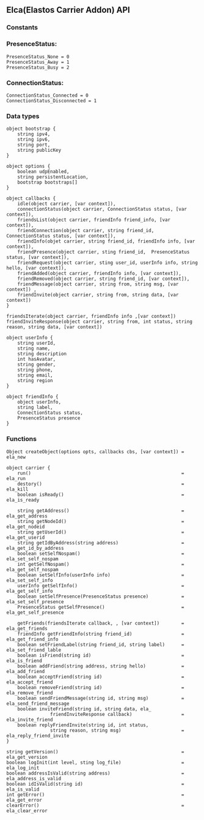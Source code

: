 ## Elca(Elastos Carrier Addon) API

### Constants

### PresenceStatus:
    PresenceStatus_None = 0
    PresenceStatus_Away = 1
    PresenceStatus_Busy = 2

### ConnectionStatus:
    ConnectionStatus_Connected = 0
    ConnectionStatus_Disconnected = 1

### Data types
    object bootstrap {
        string ipv4,
        string ipv6,
        string port,
        string publicKey
    }

    object options {
        boolean udpEnabled,
        string persistentLocation,
        bootstrap bootstraps[]
    }

    object callbacks {
        idle(object carrier, [var context]),
        connectionStatus(object carrier, ConnectionStatus status, [var context]),
        friendsList(object carrier, friendInfo friend_info, [var context]),
        friendConnection(object carrier, string friend_id, ConnectionStatus status, [var context]),
        friendInfo(objet carrier, string friend_id, friendInfo info, [var context]),
        friendPresence(object carrier, sting friend_id,  PresenceStatus status, [var context]),
        friendRequest(object carrier, sting user_id, userInfo info, string hello, [var context]),
        friendAdded(object carrier, friendInfo info, [var context]),
        friendRemoved(object carrier, string friend_id, [var context]),
        friendMessage(object carrier, string from, string msg, [var context]) ,
        friendInvite(object carrier, string from, string data, [var context])
    }

    friendsIterate(object carrier, friendInfo info ,[var context])
    friendInviteResponse(object carrier, string from, int status, string reason, string data, [var context])

    object userInfo {
        string userId,
        string name,
        string description
        int hasAvatar,
        string gender,
        string phone,
        string email,
        string region
    }

    object friendInfo {
        object userInfo,
        string label,
        ConnectionStatus status,
        PresenceStatus presence
    }

### Functions

    Object createObject(options opts, callbacks cbs, [var context]) = ela_new

    object carrier {
        run()                                                       = ela_run
        destory()                                                   = ela_kill
        boolean isReady()                                           = ela_is_ready

        string getAddress()                                         = ela_get_address
        string getNodeId()                                          = ela_get_nodeid
        string getUserId()                                          = ela_get_userid
        string getIdByAddress(string address)                       = ela_get_id_by_address
        boolean setSelfNospam()                                     = ela_set_self_nospam
        int getSelfNospam()                                         = ela_get_self_nospam
        boolean setSelfInfo(userInfo info)                          = ela_set_self_info
        userInfo getSelfInfo()                                      = ela_get_self_info
        boolean setSelfPresence(PresenceStatus presence)            = ela_set_self_presence
        PresenceStatus getSelfPresence()                            = ela_get_self_presence

        getFriends(friendsIterate callback, , [var context])        = ela_get_friends
        friendInfo getFriendInfo(string friend_id)                  = ela_get_friend_info
        boolean setFriendLabel(string friend_id, string label)      = ela_set_friend_lable
        boolean isFriend(string id)                                 = ela_is_friend
        boolean addFriend(string address, string hello)             = ela_add_friend
        boolean acceptFriend(string id)                             = ela_accept_friend
        boolean removeFriend(string id)                             = ela_remove_friend
        boolean sendFriendMessage(string id, string msg)            = ela_send_friend_message
        boolean inviteFriend(string id, string data, ela_
                    friendInviteResponse callback)                  = ela_invite_friend
        boolean replyFriendInvite(string id, int status,
                    string reason, string msg)                      = ela_reply_friend_invite
    }

    string getVersion()                                             = ela_get_version
    boolean logInit(int level, sting log_file)                      = ela_log_init
    boolean addressIsValid(string address)                          = ela_address_is_valid
    boolean idIsValid(string id)                                    = ela_is_valid
    int getError()                                                  = ela_get_error
    clearError()                                                    = ela_clear_error





